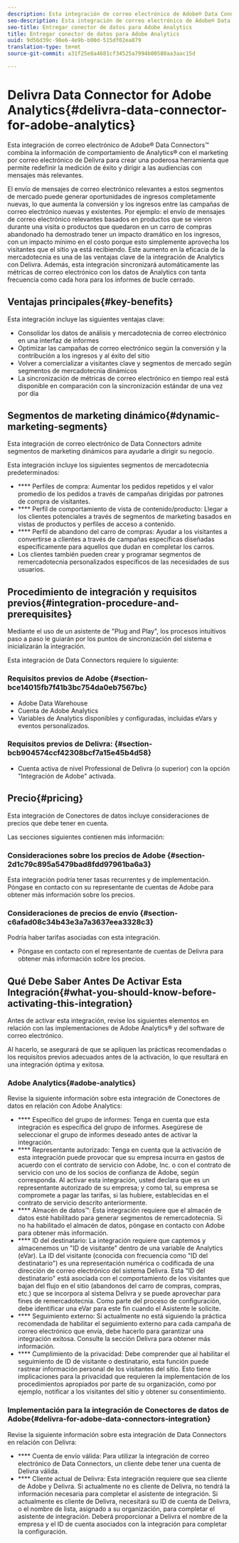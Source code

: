 ```yaml
---
description: Esta integración de correo electrónico de Adobe® Data Connectors™ combina la información de comportamiento de Analytics® con el marketing por correo electrónico de Delivra para crear una poderosa herramienta que permite redefinir la medición de éxito y dirigir a las audiencias con mensajes más relevantes.
seo-description: Esta integración de correo electrónico de Adobe® Data Connectors™ combina la información de comportamiento de Analytics® con el marketing por correo electrónico de Delivra para crear una poderosa herramienta que permite redefinir la medición de éxito y dirigir a las audiencias con mensajes más relevantes.
seo-title: Entregar conector de datos para Adobe Analytics
title: Entregar conector de datos para Adobe Analytics
uuid: 9d56d39c-98e6-4e9b-b00d-515df02ea879
translation-type: tm+mt
source-git-commit: a31f25e8a4681cf34525a7994b00580aa3aac15d

---
```



# Delivra Data Connector for Adobe Analytics{#delivra-data-connector-for-adobe-analytics}

Esta integración de correo electrónico de Adobe® Data Connectors™ combina la información de comportamiento de Analytics® con el marketing por correo electrónico de Delivra para crear una poderosa herramienta que permite redefinir la medición de éxito y dirigir a las audiencias con mensajes más relevantes.

El envío de mensajes de correo electrónico relevantes a estos segmentos de mercado puede generar oportunidades de ingresos completamente nuevas, lo que aumenta la conversión y los ingresos entre las campañas de correo electrónico nuevas y existentes. Por ejemplo: el envío de mensajes de correo electrónico relevantes basados en productos que se vieron durante una visita o productos que quedaron en un carro de compras abandonado ha demostrado tener un impacto dramático en los ingresos, con un impacto mínimo en el costo porque esto simplemente aprovecha los visitantes que el sitio ya está recibiendo. Este aumento en la eficacia de la mercadotecnia es una de las ventajas clave de la integración de Analytics con Delivra. Además, esta integración sincronizará automáticamente las métricas de correo electrónico con los datos de Analytics con tanta frecuencia como cada hora para los informes de bucle cerrado.

## Ventajas principales{#key-benefits}

Esta integración incluye las siguientes ventajas clave:

* Consolidar los datos de análisis y mercadotecnia de correo electrónico en una interfaz de informes
* Optimizar las campañas de correo electrónico según la conversión y la contribución a los ingresos y al éxito del sitio
* Volver a comercializar a visitantes clave y segmentos de mercado según segmentos de mercadotecnia dinámicos
* La sincronización de métricas de correo electrónico en tiempo real está disponible en comparación con la sincronización estándar de una vez por día

## Segmentos de marketing dinámico{#dynamic-marketing-segments}

Esta integración de correo electrónico de Data Connectors admite segmentos de marketing dinámicos para ayudarle a dirigir su negocio.

Esta integración incluye los siguientes segmentos de mercadotecnia predeterminados:

* **** Perfiles de compra: Aumentar los pedidos repetidos y el valor promedio de los pedidos a través de campañas dirigidas por patrones de compra de visitantes.
* **** Perfil de comportamiento de vista de contenido/producto: Llegar a los clientes potenciales a través de segmentos de marketing basados en vistas de productos y perfiles de acceso a contenido.
* **** Perfil de abandono del carro de compras: Ayudar a los visitantes a convertirse a clientes a través de campañas específicas diseñadas específicamente para aquellos que dudan en completar los carros.
* Los clientes también pueden crear y programar segmentos de remercadotecnia personalizados específicos de las necesidades de sus usuarios.

## Procedimiento de integración y requisitos previos{#integration-procedure-and-prerequisites}

Mediante el uso de un asistente de "Plug and Play", los procesos intuitivos paso a paso le guiarán por los puntos de sincronización del sistema e inicializarán la integración.

Esta integración de Data Connectors requiere lo siguiente:

### Requisitos previos de Adobe {#section-bce14015fb7f41b3bc754da0eb7567bc}

* Adobe Data Warehouse
* Cuenta de Adobe Analytics
* Variables de Analytics disponibles y configuradas, incluidas eVars y eventos personalizados.

### Requisitos previos de Delivra: {#section-bcb904574ccf42308bcf7a15e45b4d58}

* Cuenta activa de nivel Professional de Delivra (o superior) con la opción "Integración de Adobe" activada.

## Precio{#pricing}

Esta integración de Conectores de datos incluye consideraciones de precios que debe tener en cuenta.

Las secciones siguientes contienen más información:

### Consideraciones sobre los precios de Adobe {#section-2d1c79c895a5479bad8fdd97961ba6a3}

Esta integración podría tener tasas recurrentes y de implementación. Póngase en contacto con su representante de cuentas de Adobe para obtener más información sobre los precios.

### Consideraciones de precios de envío {#section-c6afad08c34b43e3a7a3637eea3328c3}

Podría haber tarifas asociadas con esta integración.

* Póngase en contacto con el representante de cuentas de Delivra para obtener más información sobre los precios.

## Qué Debe Saber Antes De Activar Esta Integración{#what-you-should-know-before-activating-this-integration}

Antes de activar esta integración, revise los siguientes elementos en relación con las implementaciones de Adobe Analytics® y del software de correo electrónico.

Al hacerlo, se asegurará de que se apliquen las prácticas recomendadas o los requisitos previos adecuados antes de la activación, lo que resultará en una integración óptima y exitosa.

### Adobe Analytics{#adobe-analytics}

Revise la siguiente información sobre esta integración de Conectores de datos en relación con Adobe Analytics:

* **** Específico del grupo de informes: Tenga en cuenta que esta integración es específica del grupo de informes. Asegúrese de seleccionar el grupo de informes deseado antes de activar la integración.
* **** Representante autorizado: Tenga en cuenta que la activación de esta integración puede provocar que su empresa incurra en gastos de acuerdo con el contrato de servicio con Adobe, Inc. o con el contrato de servicio con uno de los socios de confianza de Adobe, según corresponda. Al activar esta integración, usted declara que es un representante autorizado de su empresa; y como tal, su empresa se compromete a pagar las tarifas, si las hubiere, establecidas en el contrato de servicio descrito anteriormente.
* **** Almacén de datos™: Esta integración requiere que el almacén de datos esté habilitado para generar segmentos de remercadotecnia. Si no ha habilitado el almacén de datos, póngase en contacto con Adobe para obtener más información.
* **** ID del destinatario: La integración requiere que captemos y almacenemos un "ID de visitante" dentro de una variable de Analytics (eVar). La ID del visitante (conocida con frecuencia como "ID del destinatario") es una representación numérica o codificada de una dirección de correo electrónico del sistema Delivra. Esta "ID del destinatario" está asociada con el comportamiento de los visitantes que bajan del flujo en el sitio (abandonos del carro de compras, compras, etc.) que se incorpora al sistema Delivra y se puede aprovechar para fines de remercadotecnia. Como parte del proceso de configuración, debe identificar una eVar para este fin cuando el Asistente le solicite.
* **** Seguimiento externo: Si actualmente no está siguiendo la práctica recomendada de habilitar el seguimiento externo para cada campaña de correo electrónico que envía, debe hacerlo para garantizar una integración exitosa. Consulte la sección Delivra para obtener más información.
* **** Cumplimiento de la privacidad: Debe comprender que al habilitar el seguimiento de ID de visitante o destinatario, esta función puede rastrear información personal de los visitantes del sitio. Esto tiene implicaciones para la privacidad que requieren la implementación de los procedimientos apropiados por parte de su organización, como por ejemplo, notificar a los visitantes del sitio y obtener su consentimiento.

### Implementación para la integración de Conectores de datos de Adobe{#delivra-for-adobe-data-connectors-integration}

Revise la siguiente información sobre esta integración de Data Connectors en relación con Delivra:

* **** Cuenta de envío válida: Para utilizar la integración de correo electrónico de Data Connectors, un cliente debe tener una cuenta de Delivra válida.
* **** Cliente actual de Delivra: Esta integración requiere que sea cliente de Adobe y Delivra. Si actualmente no es cliente de Delivra, no tendrá la información necesaria para completar el asistente de integración. Si actualmente es cliente de Delivra, necesitará su ID de cuenta de Delivra, o el nombre de lista, asignado a su organización, para completar el asistente de integración. Deberá proporcionar a Delivra el nombre de la empresa y el ID de cuenta asociados con la integración para completar la configuración.